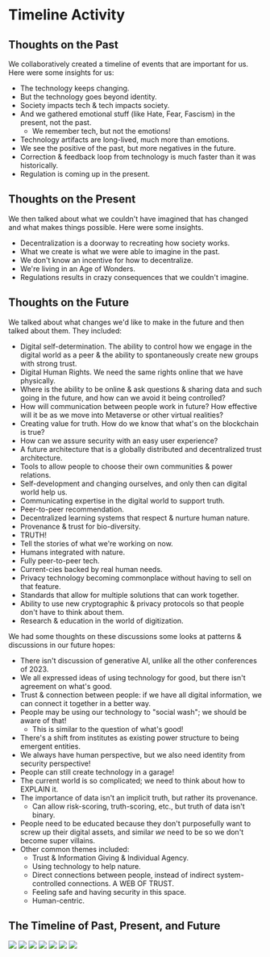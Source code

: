 # Timeline Activity

## Thoughts on the Past

We collaboratively created a timeline of events that are important for us. Here were some insights for us:

* The technology keeps changing.
* But the technology goes beyond identity.
* Society impacts tech & tech impacts society.
* And we gathered emotional stuff (like Hate, Fear, Fascism) in the present, not the past.
   * We remember tech, but not the emotions!
* Technology artifacts are long-lived, much more than emotions.
* We see the positive of the past, but more negatives in the future.
* Correction & feedback loop from technology is much faster than it was historically.
* Regulation is coming up in the present.

## Thoughts on the Present

We then talked about what we couldn't have imagined that has changed and what makes things possible. Here were some insights.

* Decentralization is a doorway to recreating how society works.
* What we create is what we were able to imagine in the past.
* We don't know an incentive for how to decentralize.
* We're living in an Age of Wonders.
* Regulations results in crazy consequences that we couldn't imagine.

## Thoughts on the Future

We talked about what changes we'd like to make in the future and then talked about them. They included:

* Digital self-determination. The ability to control how we engage in the digital world as a peer & the ability to spontaneously create new groups with strong trust.
* Digital Human Rights. We need the same rights online that we have physically.
* Where is the ability to be online & ask questions & sharing data and such going in the future, and how can we avoid it being controlled?
* How will communication between people work in future? How effective will it be as we move into Metaverse or other virtual realities?
* Creating value for truth. How do we know that what's on the blockchain is true?
* How can we assure security with an easy user experience?
* A future architecture that is a globally distributed and decentralized trust architecture.
* Tools to allow people to choose their own communities & power relations.
* Self-development and changing ourselves, and only then can digital world help us.
* Communicating expertise in the digital world to support truth.
* Peer-to-peer recommendation.
* Decentralized learning systems that respect & nurture human nature.
* Provenance & trust for bio-diversity.
* TRUTH!
* Tell the stories of what we're working on now.
* Humans integrated with nature.
* Fully peer-to-peer tech.
* Current-cies backed by real human needs.
* Privacy technology becoming commonplace without having to sell on that feature.
* Standards that allow for multiple solutions that can work together.
* Ability to use new cryptographic & privacy protocols so that people don't have to think about them.
* Research & education in the world of digitization.

We had some thoughts on these discussions some looks at patterns & discussions in our future hopes:

* There isn't discussion of generative AI, unlike all the other conferences of 2023.
* We all expressed ideas of using technology for good, but there isn't agreement on what's good.
* Trust & connection between people: if we have all digital information, we can connect it together in a better way.
* People may be using our technology to "social wash"; we should be aware of that!
   * This is similar to the question of what's good!
* There's a shift from institutes as existing power structure to being emergent entities.
* We always have human perspective, but we also need identity from security perspective!
* People can still create technology in a garage!
* The current world is so complicated; we need to think about how to EXPLAIN it.
* The importance of data isn't an implicit truth, but rather its provenance.
   * Can allow risk-scoring, truth-scoring, etc., but truth of data isn't binary.
* People need to be educated because they don't purposefully want to screw up their digital assets, and similar *we* need to be so we don't become super villains.
* Other common themes included:
   * Trust & Information Giving & Individual Agency.
   * Using technology to help nature.
   * Direct connections between people, instead of indirect system-controlled connections. A WEB OF TRUST.
   * Feeling safe and having security in this space.
   * Human-centric.
     
## The Timeline of Past, Present, and Future

![](../graphic-captures/timeline/timeline1.jpeg)
![](../graphic-captures/timeline/timeline2.jpeg)
![](../graphic-captures/timeline/timeline3.jpeg)
![](../graphic-captures/timeline/timeline4.jpeg)
![](../graphic-captures/timeline/timeline5.jpeg)
![](../graphic-captures/timeline/timeline6.jpeg)
![](../graphic-captures/timeline/timeline7.jpeg)
